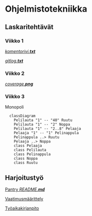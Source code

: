 # Ohjelmistotekniikka

## Laskaritehtävät

### Viikko 1

[*komentorivi.__txt__*](https://github.com/RedFoxFinn/ot-harjoitustyo/blob/main/laskarit/viikko1/komentorivi.txt)

[*gitlog.__txt__*](https://github.com/RedFoxFinn/ot-harjoitustyo/blob/main/laskarit/viikko1/gitlog.txt)

### Viikko 2

[*coverage.__png__*](https://github.com/RedFoxFinn/ot-harjoitustyo/blob/main/laskarit/viikko2/coverage.png)

### Viikko 3

Monopoli

```mermaid
  classDiagram
    Pelilauta "1" -- "40" Ruutu
    Pelilauta "1" -- "2" Noppa
    Pelilauta "1" -- "2..8" Pelaaja
    Pelaaja "1" -- "1" Pelinappula
    Pelinappula ..> Ruutu
    Pelaaja ..> Noppa
    class Pelaaja
    class Pelilauta
    class Pelinappula
    class Noppa
    class Ruutu

```

## Harjoitustyö

[Pantry *README.__md__*](https://github.com/RedFoxFinn/ot-harjoitustyo/blob/main/pantry/README.md)

[Vaatimusmäärittely](https://github.com/RedFoxFinn/ot-harjoitustyo/blob/main/pantry/documentation/software_requirements_specification.md)

[Työaikakirjanpito](https://github.com/RedFoxFinn/ot-harjoitustyo/blob/main/pantry/documentation/working_time.md)